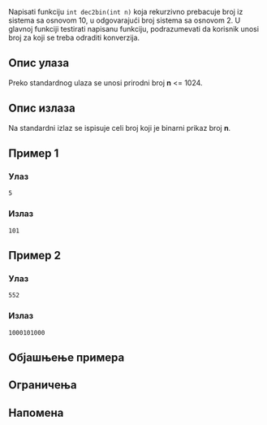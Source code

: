 Napisati funkciju `int dec2bin(int n)` koja rekurzivno prebacuje broj iz sistema sa osnovom 10, u odgovarajući broj sistema sa osnovom 2.
U glavnoj funkciji testirati napisanu funkciju, podrazumevati da korisnik unosi broj za koji se treba odraditi konverzija.

## Опис улаза

Preko standardnog ulaza se unosi prirodni broj **n** <= 1024.

## Опис излаза

Na standardni izlaz se ispisuje celi broj koji je binarni prikaz broj **n**.

## Пример 1

### Улаз

~~~
5
~~~

### Излаз

~~~
101
~~~

## Пример 2

### Улаз

~~~
552
~~~

### Излаз

~~~
1000101000
~~~

## Објашњење примера

## Ограничења

## Напомена
